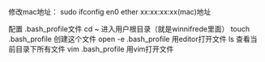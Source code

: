 修改mac地址：
sudo ifconfig en0 ether xx:xx:xx:xx(mac)地址

配置  .bash_profile文件
cd ~  进入用户根目录（就是winnifrede里面）
touch .bash_profile   创建这个文件
open -e .bash_profile  用editor打开文件
ls  查看当前目录下所有文件
vim .bash_profile 用vim打开文件

